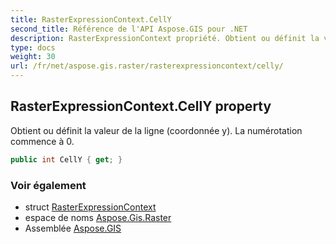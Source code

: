 ```yaml
---
title: RasterExpressionContext.CellY
second_title: Référence de l'API Aspose.GIS pour .NET
description: RasterExpressionContext propriété. Obtient ou définit la valeur de la ligne coordonnée y. La numérotation commence à 0.
type: docs
weight: 30
url: /fr/net/aspose.gis.raster/rasterexpressioncontext/celly/
---
```

## RasterExpressionContext.CellY property

Obtient ou définit la valeur de la ligne (coordonnée y). La numérotation commence à 0.

```csharp
public int CellY { get; }
```

### Voir également

* struct [RasterExpressionContext](../)
* espace de noms [Aspose.Gis.Raster](../../rasterexpressioncontext/)
* Assemblée [Aspose.GIS](../../../)



